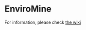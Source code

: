 EnviroMine
==========
For information, please check [the wiki](https://github.com/Funwayguy/EnviroMine/wiki)
